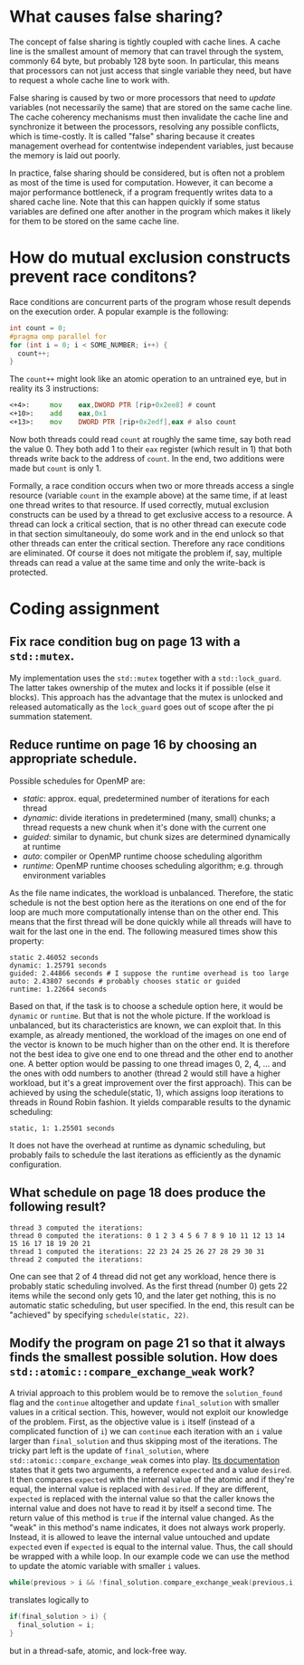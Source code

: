 # What causes false sharing?
The concept of false sharing is tightly coupled with cache lines.
A cache line is the smallest amount of memory that can travel through the system, commonly 64 byte, but probably 128 byte soon.
In particular, this means that processors can not just access that single variable they need, but have to request a whole cache line to work with.

False sharing is caused by two or more processors that need to *update* variables (not necessarily the same) that are stored on the same cache line.
The cache coherency mechanisms must then invalidate the cache line and synchronize it between the processors, resolving any possible conflicts, which is time-costly.
It is called "false" sharing because it creates management overhead for contentwise independent variables, just because the memory is laid out poorly.

In practice, false sharing should be considered, but is often not a problem as most of the time is used for computation.
However, it can become a major performance bottleneck, if a program frequently writes data to a shared cache line.
Note that this can happen quickly if some status variables are defined one after another in the program which makes it likely for them to be stored on the same cache line.

# How do mutual exclusion constructs prevent race conditons?
Race conditions are concurrent parts of the program whose result depends on the execution order.
A popular example is the following:
```cpp
int count = 0;
#pragma omp parallel for
for (int i = 0; i < SOME_NUMBER; i++) {
  count++;
}
```
The `count++` might look like an atomic operation to an untrained eye, but in reality its 3 instructions:
```asm
<+4>:     mov    eax,DWORD PTR [rip+0x2ee8] # count
<+10>:    add    eax,0x1
<+13>:    mov    DWORD PTR [rip+0x2edf],eax # also count
```
Now both threads could read `count` at roughly the same time, say both read the value 0.
They both add 1 to their `eax` register (which result in 1) that both threads write back to the address of `count`.
In the end, two additions were made but `count` is only 1.

Formally, a race condition occurs when two or more threads access a single resource (variable `count` in the example above) at the same time, if at least one thread writes to that resource.
If used correctly, mutual exclusion constructs can be used by a thread to get exclusive access to a resource.
A thread can lock a critical section, that is no other thread can execute code in that section simultaneouly, do some work and in the end unlock so that other threads can enter the critical section.
Therefore any race conditions are eliminated.
Of course it does not mitigate the problem if, say, multiple threads can read a value at the same time and only the write-back is protected.

# Coding assignment
## Fix race condition bug on page 13 with a `std::mutex`.
My implementation uses the `std::mutex` together with a `std::lock_guard`.
The latter takes ownership of the mutex and locks it if possible (else it blocks).
This approach has the advantage that the mutex is unlocked and released automatically as the `lock_guard` goes out of scope after the pi summation statement.

## Reduce runtime on page 16 by choosing an appropriate schedule.
Possible schedules for OpenMP are:
- *static*: approx. equal, predetermined number of iterations for each thread
- *dynamic*: divide iterations in predetermined (many, small) chunks;
  a thread requests a new chunk when it's done with the current one
- *guided*: similar to dynamic, but chunk sizes are determined dynamically at runtime
- *auto*: compiler or OpenMP runtime choose scheduling algorithm
- *runtime*: OpenMP runtime chooses scheduling algorithm; e.g. through environment variables

As the file name indicates, the workload is unbalanced.
Therefore, the static schedule is not the best option here as the iterations on one end of the for loop are much more computationally intense than on the other end.
This means that the first thread will be done quickly while all threads will have to wait for the last one in the end.
The following measured times show this property:
```
static 2.46052 seconds
dynamic: 1.25791 seconds
guided: 2.44866 seconds # I suppose the runtime overhead is too large
auto: 2.43807 seconds # probably chooses static or guided
runtime: 1.22664 seconds
```

Based on that, if the task is to choose a schedule option here, it would be `dynamic` or `runtime`.
But that is not the whole picture.
If the workload is unbalanced, but its characteristics are known, we can exploit that.
In this example, as already mentioned, the workload of the images on one end of the vector is known to be much higher than on the other end.
It is therefore not the best idea to give one end to one thread and the other end to another one.
A better option would be passing to one thread images 0, 2, 4, ... and the ones with odd numbers to another (thread 2 would still have a higher workload, but it's a great improvement over the first approach).
This can be achieved by using the schedule(static, 1), which assigns loop iterations to threads in Round Robin fashion.
It yields comparable results to the dynamic scheduling:
```
static, 1: 1.25501 seconds
```
It does not have the overhead at runtime as dynamic scheduling, but probably fails to schedule the last iterations as efficiently as the dynamic configuration.

## What schedule on page 18 does produce the following result?
```
thread 3 computed the iterations:
thread 0 computed the iterations: 0 1 2 3 4 5 6 7 8 9 10 11 12 13 14 15 16 17 18 19 20 21
thread 1 computed the iterations: 22 23 24 25 26 27 28 29 30 31
thread 2 computed the iterations:
```
One can see that 2 of 4 thread did not get any workload, hence there is probably static scheduling involved.
As the first thread (number 0) gets 22 items while the second only gets 10, and the later get nothing, this is no automatic static scheduling, but user specified.
In the end, this result can be "achieved" by specifying `schedule(static, 22)`.

## Modify the program on page 21 so that it always finds the smallest possible solution. How does `std::atomic::compare_exchange_weak` work?
A trivial approach to this problem would be to remove the `solution_found` flag and the `continue` altogether and update `final_solution` with smaller values in a critical section.
This, however, would not exploit our knowledge of the problem.
First, as the objective value is `i` itself (instead of a complicated function of `i`) we can `continue` each iteration with an `i` value larger than `final_solution` and thus skipping most of the iterations.
The tricky part left is the update of `final_solution`, where `std::atomic::compare_exchange_weak` comes into play.
[Its documentation](https://en.cppreference.com/w/cpp/atomic/atomic/compare_exchange) states that it gets two arguments, a reference `expected` and a value `desired`.
It then compares `expected` with the internal value of the atomic and if they're equal, the internal value is replaced with `desired`.
If they are different, `expected` is replaced with the internal value so that the caller knows the internal value and does not have to read it by itself a second time.
The return value of this method is `true` if the internal value changed.
As the "weak" in this method's name indicates, it does not always work properly.
Instead, it is allowed to leave the internal value untouched and update `expected` even if `expected` is equal to the internal value.
Thus, the call should be wrapped with a while loop.
In our example code we can use the method to update the atomic variable with smaller `i` values.
```cpp
while(previous > i && !final_solution.compare_exchange_weak(previous,i)) {}
```
translates logically to
```cpp
if(final_solution > i) {
  final_solution = i;
}
```
but in a thread-safe, atomic, and lock-free way.
